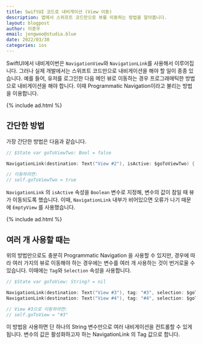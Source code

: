 ```yaml
---
title: SwiftUI 코드로 내비게이션 (View 이동)
description: 앱에서 스위프트 코드만으로 뷰를 이동하는 방법을 알아봅니다.
layout: blogpost
author: 이종우
email: jongwoo@studia.blue
date: 2022/03/30
categories: ios
---
```


SwiftUI에서 내비게이번은 `NavigationView`와 `NavigationLink`를 사용해서 이루어집니다. 그러나 실제 개발에서는 스위프트 코드만으로 내비게이션을 해야 할 일이 종종 있습니다. 예를 들어, 유저를 로그인한 다음 메인 뷰로 이동하는 경우 프로그래매틱한 방법으로 내비게이션을 해야 합니다. 이때 Programmatic Navigation이라고 불리는 방법을 이용합니다.

{% include ad.html %}

## 간단한 방법

가장 간단한 방법은 다음과 같습니다.

```swift
// $State var goToViewTwo: Bool = false

NavigationLink(destination: Text("View #2"), isActive: $goToViewTwo) { EmptyView() }

// 이동하려면:
// self.goToViewTwo = true
```

`NavigationLink` 의 `isActive` 속성을 `Boolean` 변수로 지정해, 변수의 값이 참일 때 뷰가 이동되도록 했습니다. 이때, `NavigationLink` 내부가 비어있으면 오류가 나기 때문에 `EmptyView` 를 사용했습니다.

{% include ad.html %}

## 여러 개 사용할 때는

위의 방법만으로도 충분히 Programmatic Navigation 을 사용할 수 있지만, 경우에 따라 여러 가지의 뷰로 이동해야 하는 경우에는 변수를 여러 개 사용하는 것이 번거로울 수 있습니다. 이때에는 `Tag`와 `Selection` 속성을 사용합니다.

```swift
// $State var goToView: String? = nil

NavigationLink(destination: Text("View #3"), tag: "#3", selection: $goToView) { EmptyView() }
NavigationLink(destination: Text("View #4"), tag: "#4", selection: $goToView) { EmptyView() }

// View #3으로 이동하려면:
// self.goToView = "#3"
```

이 방법응 사용하면 단 하나의 String 변수만으로 여러 내비게이션을 컨트롤할 수 있게 됩니다. 변수의 값은 활성화하고자 하는 NavigationLink 의 Tag 값으로 합니다.